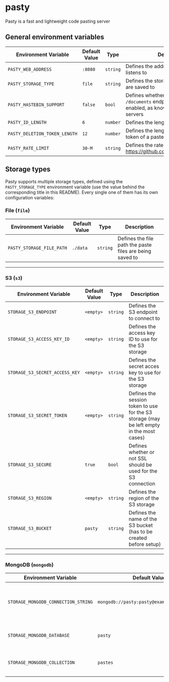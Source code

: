 # pasty
Pasty is a fast and lightweight code pasting server

## General environment variables
| Environment Variable          | Default Value | Type     | Description                                                                                                 |
|-------------------------------|---------------|----------|-------------------------------------------------------------------------------------------------------------|
| `PASTY_WEB_ADDRESS`           | `:8080`       | `string` | Defines the address the web server listens to                                                               |
| `PASTY_STORAGE_TYPE`          | `file`        | `string` | Defines the storage type the pastes are saved to                                                            |
| `PASTY_HASTEBIN_SUPPORT`      | `false`       | `bool`   | Defines whether or not the `POST /documents` endpoint should be enabled, as known from the hastebin servers |
| `PASTY_ID_LENGTH`             | `6`           | `number` | Defines the length of the ID of a paste                                                                     |
| `PASTY_DELETION_TOKEN_LENGTH` | `12`          | `number` | Defines the length of the deletion token of a paste                                                         |
| `PASTY_RATE_LIMIT`            | `30-M`        | `string` | Defines the rate limit of the API (see https://github.com/ulule/limiter#usage)                              |

## Storage types
Pasty supports multiple storage types, defined using the `PASTY_STORAGE_TYPE` environment variable (use the value behind the corresponding title in this README).
Every single one of them has its own configuration variables: 

### File (`file`)
| Environment Variable      | Default Value | Type     | Description                                               |
|---------------------------|---------------|----------|-----------------------------------------------------------|
| `PASTY_STORAGE_FILE_PATH` | `./data`      | `string` | Defines the file path the paste files are being saved to  |

---

### S3 (`s3`)
| Environment Variable           | Default Value | Type     | Description                                                                               |
|--------------------------------|---------------|----------|-------------------------------------------------------------------------------------------|
| `STORAGE_S3_ENDPOINT`          | `<empty>`     | `string` | Defines the S3 endpoint to connect to                                                     |
| `STORAGE_S3_ACCESS_KEY_ID`     | `<empty>`     | `string` | Defines the access key ID to use for the S3 storage                                       |
| `STORAGE_S3_SECRET_ACCESS_KEY` | `<empty>`     | `string` | Defines the secret acces key to use for the S3 storage                                    |
| `STORAGE_S3_SECRET_TOKEN`      | `<empty>`     | `string` | Defines the session token to use for the S3 storage (may be left empty in the most cases) |
| `STORAGE_S3_SECURE`            | `true`        | `bool`   | Defines whether or not SSL should be used for the S3 connection                           |
| `STORAGE_S3_REGION`            | `<empty>`     | `string` | Defines the region of the S3 storage                                                      |
| `STORAGE_S3_BUCKET`            | `pasty`       | `string` | Defines the name of the S3 bucket (has to be created before setup)                        |

---

### MongoDB (`mongodb`)
| Environment Variable                | Default Value                              | Type     | Description                                                     |
|-------------------------------------|--------------------------------------------|----------|-----------------------------------------------------------------|
| `STORAGE_MONGODB_CONNECTION_STRING` | `mongodb://pasty:pasty@example.host/pasty` | `string` | Defines the connection string to use for the MongoDB connection |
| `STORAGE_MONGODB_DATABASE`          | `pasty`                                    | `string` | Defines the name of the database to use                         |
| `STORAGE_MONGODB_COLLECTION`        | `pastes`                                   | `string` | Defines the name of the collection to use                       |